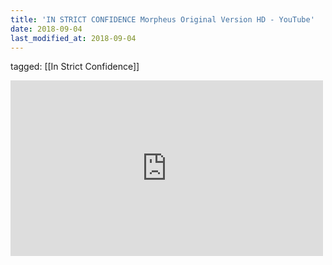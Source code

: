 ```yaml
---
title: 'IN STRICT CONFIDENCE Morpheus Original Version HD - YouTube'
date: 2018-09-04
last_modified_at: 2018-09-04
---
```

tagged: [[In Strict Confidence]]
<iframe allow="accelerometer; autoplay; clipboard-write; encrypted-media; gyroscope; picture-in-picture" allowfullscreen="" frameborder="0" height="281" id="youtube_iframe" src="https://www.youtube.com/embed/vvBW23hLRkA?feature=oembed&amp;enablejsapi=1&amp;origin=https://safe.txmblr.com&amp;wmode=opaque" width="500"></iframe>